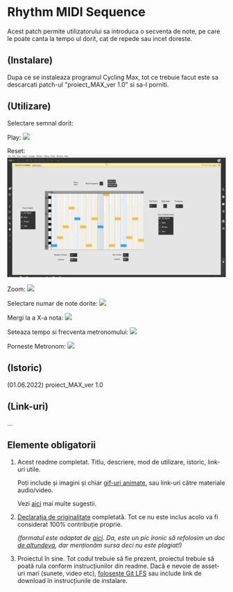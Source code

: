 # Rhythm MIDI Sequence
Acest patch permite utilizatorului sa introduca o secventa de note,
pe care le poate canta la tempo ul dorit, cat de repede sau incet doreste.

## (Instalare)
Dupa ce se instaleaza programul Cycling Max, tot ce trebuie facut este sa descarcati patch-ul "proiect_MAX_ver 1.0" si sa-l porniti.

## (Utilizare)
Selectare semnal dorit:

Play:
![](name-of-giphy.gif)

Reset:
![](Zoom.gif)

Zoom:
![](name-of-giphy.gif)

Selectare numar de note dorite:
![](name-of-giphy.gif)

Mergi la a X-a nota:
![](name-of-giphy.gif)

Seteaza tempo si frecventa metronomului:
![](name-of-giphy.gif)

Porneste Metronom:
![](name-of-giphy.gif)

## (Istoric)

(01.06.2022) proiect_MAX_ver 1.0

## (Link-uri)
...


## Elemente obligatorii

1. Acest readme completat. Titlu, descriere, mod de utilizare, istoric, link-uri utile.

   Poți include și imagini și chiar [gif-uri animate](https://www.screentogif.com/), sau link-uri către materiale audio/video.
   
   Vezi [aici](https://charlesmartin.com.au/blog/2020/08/09/student-project-repository) mai multe sugestii.

2. [Declarația de originalitate](statement-of-originality.yml) completată. Tot ce nu este inclus acolo va fi considerat 100% contribuție proprie.

    *(formatul este adaptat de [aici](https://gitlab.cecs.anu.edu.au/comp1720/2018/comp1720-2018-major-project/-/blob/master/statement-of-originality.yml). Da, este un pic ironic să refolosim un doc [de altundeva](https://cs.anu.edu.au/courses/comp1720/resources/faq/#how-do-i-fill-out-my-statement-of-originality), dar menționăm sursa deci nu este plagiat!)*

3. Proiectul în sine. Tot codul trebuie să fie prezent, proiectul trebuie să poată rula conform instrucțiunilor din readme. Dacă e nevoie de asset-uri mari (sunete, video etc), [folosește Git LFS](https://git-lfs.github.com/) sau include link de download în instrucțiunile de instalare.

